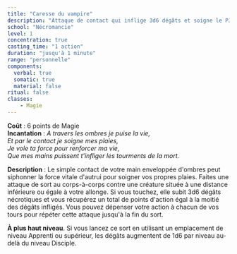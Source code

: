 ```yaml
---
title: "Caresse du vampire"
description: "Attaque de contact qui inflige 3d6 dégâts et soigne le PJ de la moitié."
school: "Nécromancie"
level: 1
concentration: true
casting_time: "1 action"
duration: "jusqu'à 1 minute"
range: "personnelle"
components:
  verbal: true
  somatic: true
  material: false
ritual: false
classes:
    - Magie
---
```

**Coût** : 6 points de Magie  
**Incantation** : *A travers les ombres je puise la vie,*   
*Et par le contact je soigne mes plaies,*    
*Je vole ta force pour renforcer ma vie,*   
*Que mes mains puissent t'infliger les tourments de la mort.*   

**Description** : Le simple contact de votre main enveloppée d'ombres peut siphonner la force vitale d'autrui pour soigner vos propres plaies. Faites une attaque de sort au corps-à-corps contre une créature située à une distance inférieure ou égale à votre allonge. Si vous touchez, elle subit 3d6 dégâts nécrotiques et vous récupérez un total de points d'action égal à la moitié des dégâts infligés. Vous pouvez dépenser votre action à chacun de vos tours pour répéter cette attaque jusqu'à la fin du sort.

**À plus haut niveau**. Si vous lancez ce sort en utilisant un emplacement de niveau Apprenti ou supérieur, les dégâts augmentent de 1d6 par niveau au-delà du niveau Disciple.
